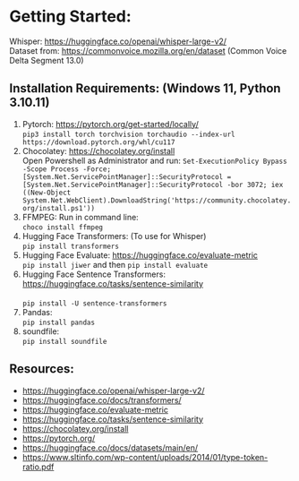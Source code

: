 
# Getting Started:

Whisper: https://huggingface.co/openai/whisper-large-v2/ <br>
Dataset from: https://commonvoice.mozilla.org/en/dataset (Common Voice Delta Segment 13.0)

## Installation Requirements: (Windows 11, Python 3.10.11) <br>
1. Pytorch: https://pytorch.org/get-started/locally/
     <br> ```pip3 install torch torchvision torchaudio --index-url https://download.pytorch.org/whl/cu117```
2. Chocolatey: https://chocolatey.org/install
     <br> Open Powershell as Administrator and run: ```Set-ExecutionPolicy Bypass -Scope Process -Force; [System.Net.ServicePointManager]::SecurityProtocol = [System.Net.ServicePointManager]::SecurityProtocol -bor 3072; iex ((New-Object System.Net.WebClient).DownloadString('https://community.chocolatey.org/install.ps1'))```
3. FFMPEG: Run in command line:
     <br> ```choco install ffmpeg```
4. Hugging Face Transformers: (To use for Whisper)
     <br> ```pip install transformers```
5. Hugging Face Evaluate: https://huggingface.co/evaluate-metric
     <br> ```pip install jiwer``` and then ```pip install evaluate```
6. Hugging Face Sentence Transformers: https://huggingface.co/tasks/sentence-similarity   
     <br> ```pip install -U sentence-transformers```
7. Pandas:
     <br> ```pip install pandas```
8. soundfile:
     <br> ```pip install soundfile```



## Resources:
- https://huggingface.co/openai/whisper-large-v2/
- https://huggingface.co/docs/transformers/
- https://huggingface.co/evaluate-metric
- https://huggingface.co/tasks/sentence-similarity
- https://chocolatey.org/install
- https://pytorch.org/
- https://huggingface.co/docs/datasets/main/en/
- https://www.sltinfo.com/wp-content/uploads/2014/01/type-token-ratio.pdf
